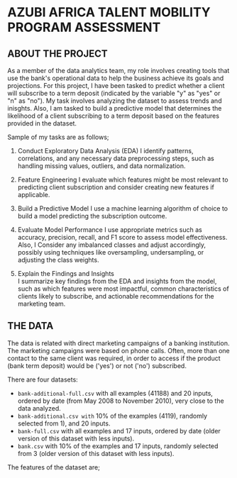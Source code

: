 # AZUBI AFRICA TALENT MOBILITY PROGRAM ASSESSMENT

## ABOUT THE PROJECT
As a member of the data analytics team, my role involves creating tools that use the bank's operational data to help the business achieve its goals and projections. 
For this project, I have been tasked to predict whether a client will subscribe to a term deposit (indicated by the variable "y" as "yes" or "n" as "no"). My task involves analyzing the dataset to assess trends and inisghts. Also, I am tasked to build a predictive model that determines the likelihood of a client subscribing to a term deposit based on the features provided in the dataset.

Sample of my tasks are as follows;
1. Conduct Exploratory Data Analysis (EDA) 
I identify patterns, correlations, and any necessary data preprocessing steps, such as handling missing values, outliers, and data normalization. 


2. Feature Engineering
I evaluate which features might be most relevant to predicting client subscription and consider creating new features if applicable. 


3. Build a Predictive Model 
I use a machine learning algorithm of choice to build a model predicting the subscription outcome. 


4. Evaluate Model Performance 
I use appropriate metrics such as accuracy, precision, recall, and F1 score to assess model effectiveness. Also, I Consider any imbalanced classes and adjust accordingly, possibly using techniques like oversampling, undersampling, or adjusting the class weights. 


5. Explain the Findings and Insights  
I summarize key findings from the EDA and insights from the model, such as which features were most impactful, common characteristics of clients likely to subscribe, and actionable recommendations for the marketing team. 


## THE DATA  
The data is related with direct marketing campaigns of a banking institution. The marketing campaigns were based on phone calls. Often, more than one contact to the same client was required, in order to access if the product (bank term deposit) would be ('yes') or not ('no') subscribed. 

There are four datasets:  

- `bank-additional-full.csv` with all examples (41188) and 20 inputs, ordered by date (from May 2008 to November 2010), very close to the data analyzed. 
- `bank-additional.csv with` 10% of the examples (4119), randomly selected from 1), and 20 inputs. 
- `bank-full.csv` with all examples and 17 inputs, ordered by date (older version of this dataset with less inputs).  
- `bank.csv` with 10% of the examples and 17 inputs, randomly selected from 3 (older version of this dataset with less inputs).

The features of the dataset are;
